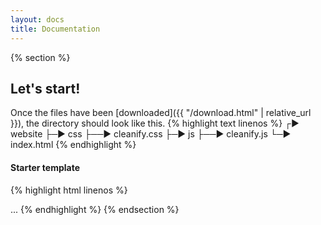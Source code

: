 ```yaml
---
layout: docs
title: Documentation
---
```

{% section %}
## Let's start!
Once the files have been [downloaded]({{ "/download.html" | relative_url }}), the directory should look like this.
{% highlight text linenos %}
┌► website
├─► css
├──► cleanify.css
├─► js
├──► cleanify.js
└─► index.html
{% endhighlight %}
#### Starter template
{% highlight html linenos %}
<!DOCTYPE html>
<html lang="en">
<head>
    <meta charset="UTF-8"/>
    <meta name="viewport" content="width=device-width, initial-scale=1.0"/>
    <link rel="stylesheet" href="./css/cleanify.css">
    <title>Cleanify Example</title>
</head>
<body>
    ...
    <script src="./js/cleanify.js"></script>
</body>
</html>
{% endhighlight %}
{% endsection %}